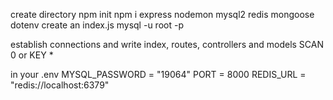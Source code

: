 create directory
npm init
npm i express nodemon mysql2 redis mongoose dotenv
create an index.js
mysql -u root -p

establish connections and write index, routes, controllers and models
SCAN 0 or KEY \*

in your .env 
MYSQL_PASSWORD = "19064"
PORT = 8000
REDIS_URL = "redis://localhost:6379"

